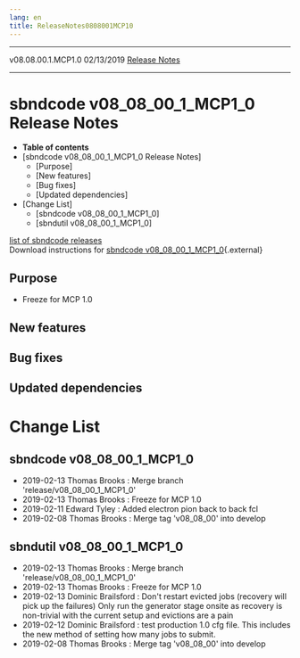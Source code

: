 ```yaml
---
lang: en
title: ReleaseNotes0808001MCP10
---
```


  -------------------- ------------ -- -- ------------------------------------------------------------
  v08.08.00.1.MCP1.0   02/13/2019         [Release Notes](ReleaseNotes0808001MCP10.html)
  -------------------- ------------ -- -- ------------------------------------------------------------



sbndcode v08\_08\_00\_1\_MCP1\_0 Release Notes
===========================================================================================================

-   **Table of contents**
-   [sbndcode v08\_08\_00\_1\_MCP1\_0 Release
    Notes]
    -   [Purpose]
    -   [New features]
    -   [Bug fixes]
    -   [Updated dependencies]
-   [Change List]
    -   [sbndcode v08\_08\_00\_1\_MCP1\_0]
    -   [sbndutil v08\_08\_00\_1\_MCP1\_0]

[list of sbndcode
releases](List_of_SBND_code_releases.html)\
Download instructions for [sbndcode
v08\_08\_00\_1\_MCP1\_0](http://scisoft.fnal.gov/scisoft/bundles/sbnd/v08_08_00_1_MCP1_0/sbndcode-v08_08_00_1_MCP1_0.html){.external}



Purpose
----------------------------------

-   Freeze for MCP 1.0



New features
--------------------------------------------



Bug fixes
--------------------------------------



Updated dependencies
------------------------------------------------------------



Change List
==========================================



sbndcode v08\_08\_00\_1\_MCP1\_0
-------------------------------------------------------------------------------

-   2019-02-13 Thomas Brooks : Merge branch
    \'release/v08\_08\_00\_1\_MCP1\_0\'
-   2019-02-13 Thomas Brooks : Freeze for MCP 1.0
-   2019-02-11 Edward Tyley : Added electron pion back to back fcl
-   2019-02-08 Thomas Brooks : Merge tag \'v08\_08\_00\' into develop



sbndutil v08\_08\_00\_1\_MCP1\_0
-------------------------------------------------------------------------------

-   2019-02-13 Thomas Brooks : Merge branch
    \'release/v08\_08\_00\_1\_MCP1\_0\'
-   2019-02-13 Thomas Brooks : Freeze for MCP 1.0
-   2019-02-13 Dominic Brailsford : Don\'t restart evicted jobs
    (recovery will pick up the failures) Only run the generator stage
    onsite as recovery is non-trivial with the current setup and
    evictions are a pain
-   2019-02-12 Dominic Brailsford : test production 1.0 cfg file. This
    includes the new method of setting how many jobs to submit.
-   2019-02-08 Thomas Brooks : Merge tag \'v08\_08\_00\' into develop
